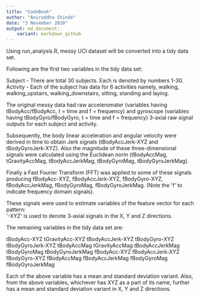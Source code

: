 ```yaml
---
title: "CodeBook"
author: "Aniruddha Shinde"
date: "3 November 2020"
output: md_document:
    variant: markdown_github
---
```


Using run_analysis.R, messy UCI dataset will be converted into a tidy data set.

Following are the first two variables in the tidy data set:

Subject - There are total 30 subjects. Each is denoted by numbers 1-30.
Activity - Each of the subject has data for 6 activities namely, walking, walking_upstairs, walking_downstairs, sitting, standing and laying.

The original messy data had raw acceleromater (variables having tBodyAcc/fBodyAcc, t = time and f = frequency) and gyroscope (variables having tBodyGyro/fBodyGyro, t = time and f = frequency) 3-axial raw signal outputs for each subject and activity.

Subsequently, the body linear acceleration and angular velocity were derived in time to obtain Jerk signals (tBodyAccJerk-XYZ and tBodyGyroJerk-XYZ). Also the magnitude of these three-dimensional signals were calculated using the Euclidean norm (tBodyAccMag, tGravityAccMag, tBodyAccJerkMag, tBodyGyroMag, tBodyGyroJerkMag). 

Finally a Fast Fourier Transform (FFT) was applied to some of these signals producing fBodyAcc-XYZ, fBodyAccJerk-XYZ, fBodyGyro-XYZ, fBodyAccJerkMag, fBodyGyroMag, fBodyGyroJerkMag. (Note the 'f' to indicate frequency domain signals). 

These signals were used to estimate variables of the feature vector for each pattern:  
'-XYZ' is used to denote 3-axial signals in the X, Y and Z directions.

The remaining variables in the tidy data set are:

tBodyAcc-XYZ
tGravityAcc-XYZ
tBodyAccJerk-XYZ
tBodyGyro-XYZ
tBodyGyroJerk-XYZ
tBodyAccMag
tGravityAccMag
tBodyAccJerkMag
tBodyGyroMag
tBodyGyroJerkMag
fBodyAcc-XYZ
fBodyAccJerk-XYZ
fBodyGyro-XYZ
fBodyAccMag
fBodyAccJerkMag
fBodyGyroMag
fBodyGyroJerkMag

Each of the above variable has a mean and standard deviation variant. Also, from the above variables, whichever has XYZ as a part of its name, further has a mean and standard deviation variant in X, Y and Z directions.